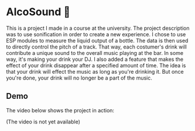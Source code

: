 # AlcoSound 🍾
This is a project I made in a course at the university. The project
description was to use sonification in order to create a new experience.
I chose to use ESP modules to measure the liquid output of a bottle. The
data is then used to directly control the pitch of a track. That way, 
each costumer's drink will contribute a unique sound to the overall music
playing at the bar. In some way, it's making your drink your DJ. I also
added a feature that makes the effect of your drink disappear after a
specified amount of time. The idea is that your drink will effect the music
as long as you're drinking it. But once you're done, your drink will no
longer be a part of the music.

## Demo
The video below shows the project in action:


(The video is not yet available)